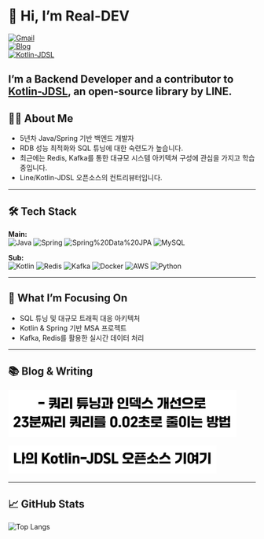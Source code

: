 # 👋 Hi, I’m Real-DEV
[![Gmail](https://img.shields.io/badge/Gmail-sjn3649@gmail.com-red?logo=gmail&logoColor=white)](mailto:sjn3649@gmail.com)  
[![Blog](https://img.shields.io/badge/Blog-Real%20Library-blue?logo=gitbook&logoColor=white)](https://real-dev.gitbook.io/real-library)  
[![Kotlin-JDSL](https://img.shields.io/badge/Kotlin--JDSL-Contributor-purple?logo=kotlin&logoColor=white)](https://github.com/line/kotlin-jdsl)  

I’m a **Backend Developer** and a **contributor** to [Kotlin-JDSL](https://github.com/line/kotlin-jdsl), an open-source library by LINE.
---

## 👨‍💻 About Me
- 5년차 Java/Spring 기반 백엔드 개발자 
- RDB 성능 최적화와 SQL 튜닝에 대한 숙련도가 높습니다.
- 최근에는 Redis, Kafka를 통한 대규모 시스템 아키텍쳐 구성에 관심을 가지고 학습중입니다.
- Line/Kotlin-JDSL 오픈소스의 컨트리뷰터입니다.

---

## 🛠️ Tech Stack

**Main:**  
![Java](https://img.shields.io/badge/Java-007396?logo=java&logoColor=white) 
![Spring](https://img.shields.io/badge/Spring-6DB33F?logo=spring&logoColor=white) 
![Spring%20Data%20JPA](https://img.shields.io/badge/Spring%20Data%20JPA-6DB33F?logo=spring&logoColor=white) 
![MySQL](https://img.shields.io/badge/MySQL-4479A1?logo=mysql&logoColor=white)  

**Sub:**  
![Kotlin](https://img.shields.io/badge/Kotlin-7F52FF?logo=kotlin&logoColor=white) 
![Redis](https://img.shields.io/badge/Redis-DC382D?logo=redis&logoColor=white) 
![Kafka](https://img.shields.io/badge/Kafka-231F20?logo=apachekafka&logoColor=white) 
![Docker](https://img.shields.io/badge/Docker-2496ED?logo=docker&logoColor=white) 
![AWS](https://img.shields.io/badge/AWS-232F3E?logo=amazonaws&logoColor=white) 
![Python](https://img.shields.io/badge/Python-3776AB?logo=python&logoColor=white)  

---

## 🎯 What I’m Focusing On
- SQL 튜닝 및 대규모 트래픽 대응 아키텍처  
- Kotlin & Spring 기반 MSA 프로젝트  
- Kafka, Redis를 활용한 실시간 데이터 처리  

---

## 📚 Blog & Writing
[![RDB 인덱스는 조회 성능에 얼마나 영향을 끼치는가](./assets/TtoI-20250921201612.png)](https://real-dev.gitbook.io/real-library/real-post/rdb)

[![나의 오픈소스 기여기](/assets/TtoI-20250921201632.png)](https://real-dev.gitbook.io/real-library/real-post/undefined)

---

## 📈 GitHub Stats
![Top Langs](https://github-readme-stats.vercel.app/api/top-langs/?username=sjnqkqh&layout=compact&theme=radical)  
